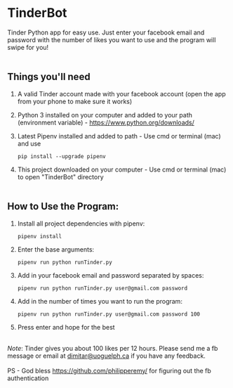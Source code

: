 # TinderBot #

Tinder Python app for easy use. Just enter your facebook email and password with the number of likes you want to use and the program will swipe for you!
<br><br>

## Things you'll need ##
1. A valid Tinder account made with your facebook account (open the app from your phone to make sure it works)

2. Python 3 installed on your computer and added to your path (environment variable) - https://www.python.org/downloads/

3. Latest Pipenv installed and added to path - Use cmd or terminal (mac) and use

    ```pip install --upgrade pipenv```

4. This project downloaded on your computer - Use cmd or terminal (mac) to open "TinderBot" directory
<br><br>

## How to Use the Program: ##
1. Install all project dependencies with pipenv:

    ```pipenv install```

2. Enter the base arguments:

    ```pipenv run python runTinder.py```

3.  Add in your facebook email and password separated by spaces:

    ```pipenv run python runTinder.py user@gmail.com password```

4. Add in the number of times you want to run the program:

    ```pipenv run python runTinder.py user@gmail.com password 100```

5.  Press enter and hope for the best
<br><br>

*Note*: Tinder gives you about 100 likes per 12 hours. Please send me a fb message or email at dimitar@uoguelph.ca if you have any feedback.
<br><br>
PS - God bless https://github.com/philipperemy/ for figuring out the fb authentication
